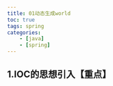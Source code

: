 ```yaml
---
title: 01动态生成world
toc: true
tags: spring
categories: 
    - [java]
    - [spring]
---
```



##  1.IOC的思想引入【重点】

<!--more-->



